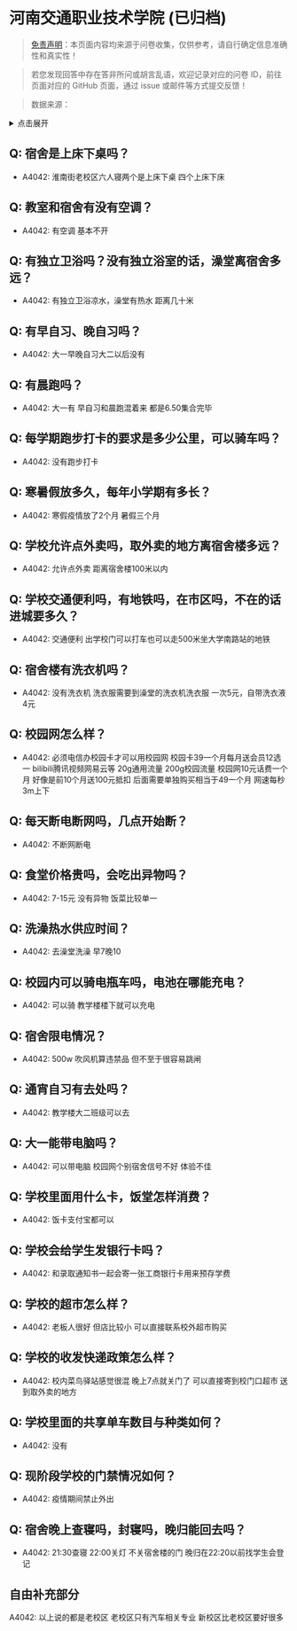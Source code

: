 # 河南交通职业技术学院 (已归档)

> [免责声明](https://colleges.chat/#_3)：本页面内容均来源于问卷收集，仅供参考，请自行确定信息准确性和真实性！

> 若您发现回答中存在答非所问或胡言乱语，欢迎记录对应的问卷 ID，前往页面对应的 GitHub 页面，通过 issue 或邮件等方式提交反馈！

> 数据来源：

<details><summary>点击展开</summary>
<ul>
<li>A4042: 匿名 (2022 年 03 月)</li>
</ul>
</details>

## Q: 宿舍是上床下桌吗？

- A4042: 淮南街老校区六人寝两个是上床下桌 四个上床下床

## Q: 教室和宿舍有没有空调？

- A4042: 有空调 基本不开

## Q: 有独立卫浴吗？没有独立浴室的话，澡堂离宿舍多远？

- A4042: 有独立卫浴凉水，澡堂有热水 距离几十米

## Q: 有早自习、晚自习吗？

- A4042: 大一早晚自习大二以后没有

## Q: 有晨跑吗？

- A4042: 大一有  早自习和晨跑混着来   都是6.50集合完毕

## Q: 每学期跑步打卡的要求是多少公里，可以骑车吗？

- A4042: 没有跑步打卡

## Q: 寒暑假放多久，每年小学期有多长？

- A4042: 寒假疫情放了2个月  暑假三个月

## Q: 学校允许点外卖吗，取外卖的地方离宿舍楼多远？

- A4042: 允许点外卖   距离宿舍楼100米以内

## Q: 学校交通便利吗，有地铁吗，在市区吗，不在的话进城要多久？

- A4042: 交通便利  出学校门可以打车也可以走500米坐大学南路站的地铁

## Q: 宿舍楼有洗衣机吗？

- A4042: 没有洗衣机  洗衣服需要到澡堂的洗衣机洗衣服  一次5元，自带洗衣液4元

## Q: 校园网怎么样？

- A4042: 必须电信办校园卡才可以用校园网  校园卡39一个月每月送会员12选一 bilibili腾讯视频网易云等 20g通用流量 200g校园流量  校园网10元话费一个月    好像是前10个月送100元抵扣  后面需要单独购买相当于49一个月   网速每秒3m上下

## Q: 每天断电断网吗，几点开始断？

- A4042: 不断网断电

## Q: 食堂价格贵吗，会吃出异物吗？

- A4042: 7-15元   没有异物   饭菜比较单一

## Q: 洗澡热水供应时间？

- A4042: 去澡堂洗澡  早7晚10

## Q: 校园内可以骑电瓶车吗，电池在哪能充电？

- A4042: 可以骑  教学楼楼下就可以充电

## Q: 宿舍限电情况？

- A4042: 500w  吹风机算违禁品   但不至于很容易跳闸

## Q: 通宵自习有去处吗？

- A4042: 教学楼大二班级可以去

## Q: 大一能带电脑吗？

- A4042: 可以带电脑  校园网个别宿舍信号不好 体验不佳

## Q: 学校里面用什么卡，饭堂怎样消费？

- A4042: 饭卡支付宝都可以

## Q: 学校会给学生发银行卡吗？

- A4042: 和录取通知书一起会寄一张工商银行卡用来预存学费

## Q: 学校的超市怎么样？

- A4042: 老板人很好  但店比较小  可以直接联系校外超市购买

## Q: 学校的收发快递政策怎么样？

- A4042: 校内菜鸟驿站感觉很混  晚上7点就关门了  可以直接寄到校门口超市   送到取外卖的地方

## Q: 学校里面的共享单车数目与种类如何？

- A4042: 没有

## Q: 现阶段学校的门禁情况如何？

- A4042: 疫情期间禁止外出

## Q: 宿舍晚上查寝吗，封寝吗，晚归能回去吗？

- A4042: 21:30查寝 22:00关灯  不关宿舍楼的门  晚归在22:20以前找学生会登记

## 自由补充部分

A4042: 以上说的都是老校区 老校区只有汽车相关专业   新校区比老校区要好很多